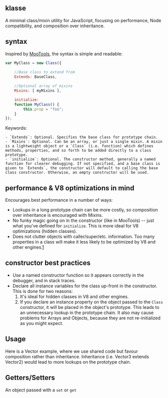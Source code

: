 ## klasse

A minimal class/mixin utility for JavaScript, focusing on performance, Node compatibility, and composition over inheritance. 

## syntax

Inspired by [MooTools](http://mootools.net/docs/core/Class/Class), the syntax is simple and readable:

```javascript
var MyClass = new Class({
	
	//Base class to extend from
	Extends: BaseClass,

	//Optional array of mixins
	Mixins: [ myMixins ], 

	initialize:
	function MyClass() {
		this.prop = "foo";
	}
});
```

Keywords:
	
	- `Extends`: Optional. Specifies the base class for prototype chain.
	- `Mixins`: Optional. Can be an array, or just a single mixin. A mixin is a lightweight object or a `Class` (i.e. function) which defines methods, properties, and so forth to be added directly to a class prototype. 
	- `initialize`: Optional. The constructor method, generally a named function for clearer debugging. If not specified, and a base class is given to `Extends`, the constructor will default to calling the base class constructor. Otherwise, an empty constructor will be used.

## performance & V8 optimizations in mind

Encourages best performance in a number of ways:

- Lookups in a long prototype chain can be more costly, so composition over inheritance is encouraged with Mixins.
- No funky magic going on in the constructor (like in MooTools) -- just what you've defined for `initialize`. This is more ideal for V8 optimizations (hidden classes).
- Does not clutter objects with caller/super/etc. information. Too many properties in a class will make it less likely to be optimized by V8 and other engines.[1](http://console-to-chrome.appspot.com/#26)

## constructor best practices

- Use a named constructor function so it appears correctly in the debugger, and in stack traces.
- Declare all instance variables for the class up-front in the constructor. This is done for two reasons:
	1. It's ideal for hidden classes in V8 and other engines.
	2. If you declare an instance property on the object passed to the `Class` constructor, it will be
	placed in the object's prototype. This leads to an unnecessary lookup in the prototype chain. It also may cause problems for Arrays and Objects, because they are not re-initialized as you might expect.

## Usage

Here is a Vector example, where we use shared code but favour composition rather than inheritance. Inheritance (i.e. Vector3 extends Vector2) would lead to more lookups on the prototype chain.


## Getters/Setters

An object passed with a `set` or `get` 